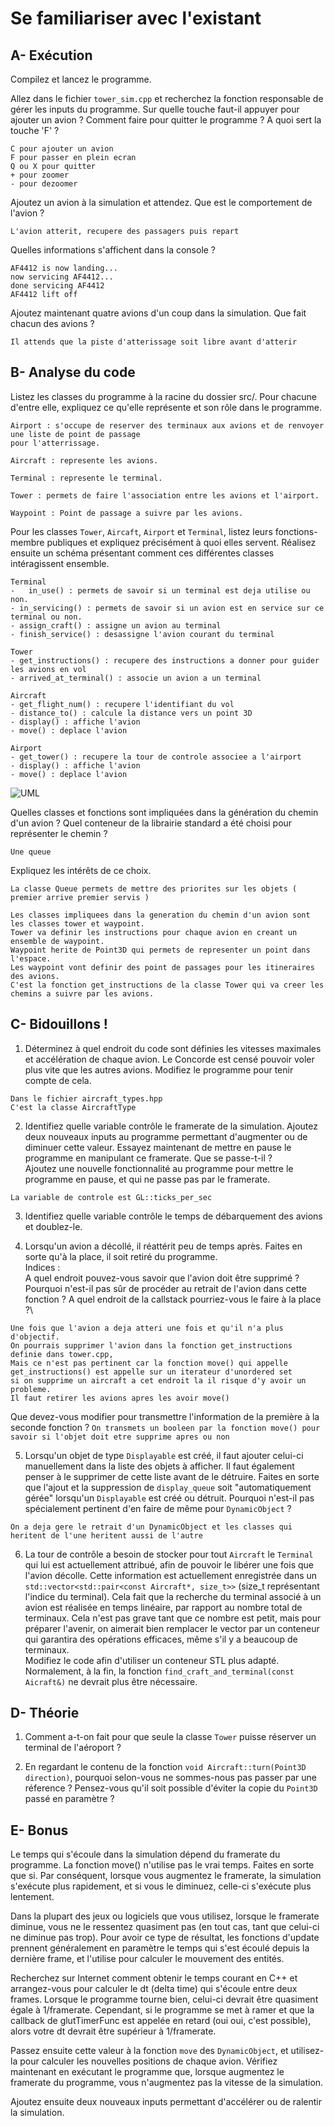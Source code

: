 # Se familiariser avec l'existant

## A- Exécution

Compilez et lancez le programme.

Allez dans le fichier `tower_sim.cpp` et recherchez la fonction responsable de gérer les inputs du programme.
Sur quelle touche faut-il appuyer pour ajouter un avion ?
Comment faire pour quitter le programme ?
A quoi sert la touche 'F' ?

```
C pour ajouter un avion
F pour passer en plein ecran
Q ou X pour quitter
+ pour zoomer
- pour dezoomer
```

Ajoutez un avion à la simulation et attendez.
Que est le comportement de l'avion ?

```
L'avion atterit, recupere des passagers puis repart
```

Quelles informations s'affichent dans la console ?

```
AF4412 is now landing...
now servicing AF4412...
done servicing AF4412
AF4412 lift off
```


Ajoutez maintenant quatre avions d'un coup dans la simulation.
Que fait chacun des avions ?

```
Il attends que la piste d'atterissage soit libre avant d'atterir
```

## B- Analyse du code

Listez les classes du programme à la racine du dossier src/.
Pour chacune d'entre elle, expliquez ce qu'elle représente et son rôle dans le programme.

```
Airport : s'occupe de reserver des terminaux aux avions et de renvoyer une liste de point de passage
pour l'atterrissage. 

Aircraft : represente les avions.

Terminal : represente le terminal.

Tower : permets de faire l'association entre les avions et l'airport.

Waypoint : Point de passage a suivre par les avions.
```


Pour les classes `Tower`, `Aircaft`, `Airport` et `Terminal`, listez leurs fonctions-membre publiques et expliquez précisément à quoi elles servent.
Réalisez ensuite un schéma présentant comment ces différentes classes intéragissent ensemble.

```
Terminal
-	in_use() : permets de savoir si un terminal est deja utilise ou non.
- in_servicing() : permets de savoir si un avion est en service sur ce terminal ou non.
- assign_craft() : assigne un avion au terminal
- finish_service() : desassigne l'avion courant du terminal

Tower
- get_instructions() : recupere des instructions a donner pour guider les avions en vol
- arrived_at_terminal() : associe un avion a un terminal

Aircraft
- get_flight_num() : recupere l'identifiant du vol
- distance_to() : calcule la distance vers un point 3D
- display() : affiche l'avion
- move() : deplace l'avion

Airport
- get_tower() : recupere la tour de controle associee a l'airport
- display() : affiche l'avion
- move() : deplace l'avion
```

![UML](https://i.ibb.co/k6Cp3MD/1645203937.png)

Quelles classes et fonctions sont impliquées dans la génération du chemin d'un avion ?
Quel conteneur de la librairie standard a été choisi pour représenter le chemin ?
```
Une queue 
```

Expliquez les intérêts de ce choix.

```
La classe Queue permets de mettre des priorites sur les objets ( premier arrive premier servis )

Les classes impliquees dans la generation du chemin d'un avion sont les classes tower et waypoint.
Tower va definir les instructions pour chaque avion en creant un ensemble de waypoint.
Waypoint herite de Point3D qui permets de representer un point dans l'espace.
Les waypoint vont definir des point de passages pour les itineraires des avions.
C'est la fonction get_instructions de la classe Tower qui va creer les chemins a suivre par les avions.
```

## C- Bidouillons !

1) Déterminez à quel endroit du code sont définies les vitesses maximales et accélération de chaque avion.
Le Concorde est censé pouvoir voler plus vite que les autres avions.
Modifiez le programme pour tenir compte de cela.

```
Dans le fichier aircraft_types.hpp
C'est la classe AircraftType
```

2) Identifiez quelle variable contrôle le framerate de la simulation.
Ajoutez deux nouveaux inputs au programme permettant d'augmenter ou de diminuer cette valeur.
Essayez maintenant de mettre en pause le programme en manipulant ce framerate. Que se passe-t-il ?\
Ajoutez une nouvelle fonctionnalité au programme pour mettre le programme en pause, et qui ne passe pas par le framerate.

```
La variable de controle est GL::ticks_per_sec
```

3) Identifiez quelle variable contrôle le temps de débarquement des avions et doublez-le.

4) Lorsqu'un avion a décollé, il réattérit peu de temps après.
Faites en sorte qu'à la place, il soit retiré du programme.\
Indices :\
A quel endroit pouvez-vous savoir que l'avion doit être supprimé ?\
Pourquoi n'est-il pas sûr de procéder au retrait de l'avion dans cette fonction ?
A quel endroit de la callstack pourriez-vous le faire à la place ?\

```
Une fois que l'avion a deja atteri une fois et qu'il n'a plus d'objectif.
On pourrais supprimer l'avion dans la fonction get_instructions definie dans tower.cpp,
Mais ce n'est pas pertinent car la fonction move() qui appelle get_instructions() est appelle sur un iterateur d'unordered set
si on supprime un aircraft a cet endroit la il risque d'y avoir un probleme.
Il faut retirer les avions apres les avoir move()
```

Que devez-vous modifier pour transmettre l'information de la première à la seconde fonction ?
```On transmets un booleen par la fonction move() pour savoir si l'objet doit etre supprime apres ou non```

5) Lorsqu'un objet de type `Displayable` est créé, il faut ajouter celui-ci manuellement dans la liste des objets à afficher.
Il faut également penser à le supprimer de cette liste avant de le détruire.
Faites en sorte que l'ajout et la suppression de `display_queue` soit "automatiquement gérée" lorsqu'un `Displayable` est créé ou détruit.
Pourquoi n'est-il pas spécialement pertinent d'en faire de même pour `DynamicObject` ?

```
On a deja gere le retrait d'un DynamicObject et les classes qui heritent de l'une heritent aussi de l'autre
```

6) La tour de contrôle a besoin de stocker pour tout `Aircraft` le `Terminal` qui lui est actuellement attribué, afin de pouvoir le libérer une fois que l'avion décolle.
Cette information est actuellement enregistrée dans un `std::vector<std::pair<const Aircraft*, size_t>>` (size_t représentant l'indice du terminal).
Cela fait que la recherche du terminal associé à un avion est réalisée en temps linéaire, par rapport au nombre total de terminaux.
Cela n'est pas grave tant que ce nombre est petit, mais pour préparer l'avenir, on aimerait bien remplacer le vector par un conteneur qui garantira des opérations efficaces, même s'il y a beaucoup de terminaux.\
Modifiez le code afin d'utiliser un conteneur STL plus adapté. Normalement, à la fin, la fonction `find_craft_and_terminal(const Aicraft&)` ne devrait plus être nécessaire.

## D- Théorie

1) Comment a-t-on fait pour que seule la classe `Tower` puisse réserver un terminal de l'aéroport ?

2) En regardant le contenu de la fonction `void Aircraft::turn(Point3D direction)`, pourquoi selon-vous ne sommes-nous pas passer par une réference ?
Pensez-vous qu'il soit possible d'éviter la copie du `Point3D` passé en paramètre ?

## E- Bonus

Le temps qui s'écoule dans la simulation dépend du framerate du programme.
La fonction move() n'utilise pas le vrai temps. Faites en sorte que si.
Par conséquent, lorsque vous augmentez le framerate, la simulation s'exécute plus rapidement, et si vous le diminuez, celle-ci s'exécute plus lentement.

Dans la plupart des jeux ou logiciels que vous utilisez, lorsque le framerate diminue, vous ne le ressentez quasiment pas (en tout cas, tant que celui-ci ne diminue pas trop).
Pour avoir ce type de résultat, les fonctions d'update prennent généralement en paramètre le temps qui s'est écoulé depuis la dernière frame, et l'utilise pour calculer le mouvement des entités.

Recherchez sur Internet comment obtenir le temps courant en C++ et arrangez-vous pour calculer le dt (delta time) qui s'écoule entre deux frames.
Lorsque le programme tourne bien, celui-ci devrait être quasiment égale à 1/framerate.
Cependant, si le programme se met à ramer et que la callback de glutTimerFunc est appelée en retard (oui oui, c'est possible), alors votre dt devrait être supérieur à 1/framerate.

Passez ensuite cette valeur à la fonction `move` des `DynamicObject`, et utilisez-la pour calculer les nouvelles positions de chaque avion.
Vérifiez maintenant en exécutant le programme que, lorsque augmentez le framerate du programme, vous n'augmentez pas la vitesse de la simulation.

Ajoutez ensuite deux nouveaux inputs permettant d'accélérer ou de ralentir la simulation.
